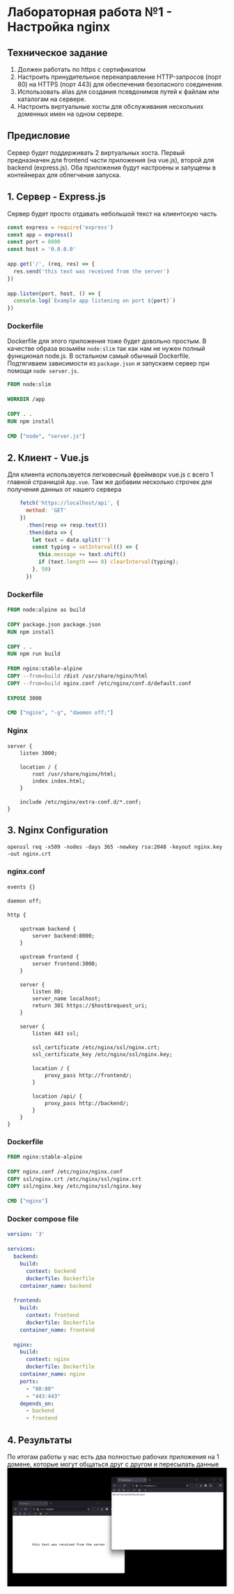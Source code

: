 # Лабораторная работа №1 - Настройка nginx

## Техническое задание
1. Должен работать по https c сертификатом
2. Настроить принудительное перенаправление HTTP-запросов (порт 80) на HTTPS (порт 443) для обеспечения безопасного соединения.
3. Использовать alias для создания псевдонимов путей к файлам или каталогам на сервере.
4. Настроить виртуальные хосты для обслуживания нескольких доменных имен на одном сервере.

## Предисловие
Сервер будет поддерживать 2 виртуальных хоста. Первый предназначен для frontend части приложения (на vue.js), второй для backend (express.js). Оба приложения будут настроены и запущены в контейнерах для облегчения запуска.

## 1. Сервер - Express.js
Сервер будет просто отдавать небольшой текст на клиентскую часть 
```js
const express = require('express')
const app = express()
const port = 8000
const host = '0.0.0.0'

app.get('/', (req, res) => {
  res.send('this text was received from the server')
})

app.listen(port, host, () => {
  console.log(`Example app listening on port ${port}`)
})
```
### Dockerfile
Dockerfile для этого приложения тоже будет довольно простым. В качестве образа возьмём `node:slim` так как нам не нужен полный функционал node.js. В остальном самый обычный Dockerfile. Подтягиваем зависимости из `package.json` и запускаем сервер при помощи `node server.js`.
```Dockerfile
FROM node:slim

WORKDIR /app

COPY . .
RUN npm install

CMD ["node", "server.js"]
```

## 2. Клиент - Vue.js
Для клиента использвуется легковесный фреймворк vue.js c всего 1 главной страницой `App.vue`. Там же добавим несколько строчек для получения данных от нашего сервера 
```js
    fetch('https://localhost/api', {
      method: 'GET'
    })
      .then(resp => resp.text())
      .then(data => {
        let text = data.split('')
        const typing = setInterval(() => {
          this.message += text.shift()
          if (text.length === 0) clearInterval(typing);
        }, 50)
      })
```
### Dockerfile
```Dockerfile
FROM node:alpine as build

COPY package.json package.json
RUN npm install

COPY . .
RUN npm run build

FROM nginx:stable-alpine
COPY --from=build /dist /usr/share/nginx/html
COPY --from=build nginx.conf /etc/nginx/conf.d/default.conf

EXPOSE 3000

CMD ["nginx", "-g", "daemon off;"]
```

### Nginx
```nginx configuration
server {
    listen 3000;

    location / {
        root /usr/share/nginx/html;
        index index.html;
    }

    include /etc/nginx/extra-conf.d/*.conf;
}

```

## 3. Nginx Configuration

```shell
openssl req -x509 -nodes -days 365 -newkey rsa:2048 -keyout nginx.key -out nginx.crt
```

### nginx.conf
```nginx configuration
events {}

daemon off;

http {

    upstream backend {
        server backend:8000;
    }

    upstream frontend {
        server frontend:3000;
    }

    server {
        listen 80;
        server_name localhost;
        return 301 https://$host$request_uri;
    }

    server {
        listen 443 ssl;

        ssl_certificate /etc/nginx/ssl/nginx.crt;
        ssl_certificate_key /etc/nginx/ssl/nginx.key;

        location / {
            proxy_pass http://frontend/;
        }

        location /api/ {
            proxy_pass http://backend/;
        }
    }
}
```

### Dockerfile
```Dockerfile
FROM nginx:stable-alpine

COPY nginx.conf /etc/nginx/nginx.conf
COPY ssl/nginx.crt /etc/nginx/ssl/nginx.crt
COPY ssl/nginx.key /etc/nginx/ssl/nginx.key

CMD ["nginx"]
```

### Docker compose file
```yml
version: '3'

services:
  backend:
    build:
      context: backend
      dockerfile: Dockerfile
    container_name: backend

  frontend:
    build:
      context: frontend
      dockerfile: Dockerfile
    container_name: frontend

  nginx:
    build:
      context: nginx
      dockerfile: Dockerfile
    container_name: nginx
    ports:
      - "80:80"
      - "443:443"
    depends_on:
      - backend
      - frontend
```

## 4. Результаты
По итогам работы у нас есть два полностью рабочих приложения на 1 домене, которые могут общаться друг с другом и пересылать данные
![Result](images/result.png)
